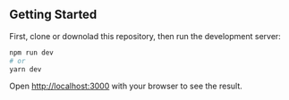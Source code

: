 ## Getting Started

First, clone or downolad this repository, then run the development server:

```bash
npm run dev
# or
yarn dev
```

Open [http://localhost:3000](http://localhost:3000) with your browser to see the result.
